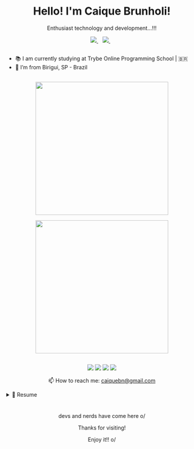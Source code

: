 <h1 align='center'>
  Hello! I'm Caique Brunholi!
</h1> 

<p align='center'>
  Enthusiast technology and development...!!!
</p>

<p align='center'>
  <a href="www.linkedin.com/in/caiquebnascimento">
    <img src="https://img.shields.io/badge/linkedin-%230077B5.svg?&style=for-the-badge&logo=linkedin&logoColor=white" />
  </a>&nbsp;&nbsp;
  <a href="https://www.instagram.com/caiquebrunholi/">
    <img src="https://img.shields.io/badge/instagram-%23E4405F.svg?&style=for-the-badge&logo=instagram&logoColor=white" />        
  </a>&nbsp;&nbsp;
</p>

##



- 📚 
I am currently studying at Trybe Online Programming School | 🇧🇷
- 🏡 I’m from Birigui, SP - Brazil

##

<p align='center'>
  <a href="#"><img src="https://github-readme-stats.vercel.app/api?username=CaiqueBNascimento&show_icons=true&count_private=true&theme=dark" width="350"></a>
</p>

<p align='center'>
  <a href="#"><img src="https://github-readme-stats.vercel.app/api/top-langs/?username=CaiqueBNascimento&show_icons=true&count_private=true&theme=dark" width="350"></a>
</p>

##

<p align='center'>
  <img src="https://img.shields.io/badge/GitHub-100000?style=for-the-badge&logo=github&logoColor=white" />
  <img src="https://img.shields.io/badge/VSCode-0078D4?style=for-the-badge&logo=visual%20studio%20code&logoColor=white" />
  <img src="https://img.shields.io/badge/HTML5-E34F26?style=for-the-badge&logo=html5&logoColor=white" />
  <img src="https://img.shields.io/badge/CSS3-1572B6?style=for-the-badge&logo=css3&logoColor=white" />
</p>


<p align='center'>
  📫 How to reach me: <a href='mailto:caiquebn@gmail.com'>caiquebn@gmail.com</a>
</p>


<details>
  <summary>📃 Resume</summary>
  
  
  ## Education
  
  - 📖 **CC50 Harvard Computer Science Course**\
📆 2021 - 2022\
📍 **Foundation study - EAD
  
  - 📖 **Attending Trybe Online Programming School**\
📆 2022 - 2023\
📍 **Foundation study - EAD
  
  
  </details>

#

<p align='center'>
   devs and nerds have come here o/
</p>


<p align='center'>
 Thanks for visiting!
</p>
<p align='center'>  
 Enjoy it!! o/
</p>

